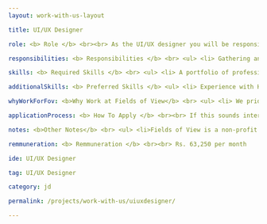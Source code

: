 ```yaml
---
layout: work-with-us-layout

title: UI/UX Designer

role: <b> Role </b> <br><br> As the UI/UX designer you will be responsible for the user experience (UX) and user interface (UI) design of our various digital tools and applications such as games and simulations that are based on the requirements of the different projects at FOV. The nature of our work means that projects span from complex simulations to data heavy interfaces to lightweight web apps. You will ensure that all elements of the online user experience are optimised for improved usability, usefulness, and exceptional visual design. It would be of benefit if you have passion for delivering adaptive and creative solutions to UI/UX design problems by staying up to date with best practices and emerging trends in user experience design and user interface technology.

responsibilities: <b> Responsibilities </b> <br> <ul> <li> Gathering and evaluating user requirements </li> <li> Investigating user experience design requirements for our suite of digital assets </li> <li> Producing high-quality UX design solutions through wireframes, visual and graphic designs, flow diagrams, storyboards, site maps, and prototypes </li> <li> Adhering to style standards on typography and graphic design </li> <li> Identify and troubleshoot UX problems (e.g. responsiveness) </li> <li> Test for intuitivity and experience </li> <li> Develop UI mockups and prototypes that clearly illustrate how sites function and look like </li> <li> Providing advice and guidance on the implementation of UX research methodologies and testing activities in order to analyse and predict user behaviour </li> </ul>

skills: <b> Required Skills </b> <br> <ul> <li> A portfolio of professional UI/UX design work for both web and mobile platforms </li> <li> Knowledge of wireframe tools (e.g. Sketch, InVision, Wireframe.cc, Moqups, etc.) </li> <li> Knowledge of design tools such (e.g. Adobe suite [Photoshop, Illustrator], Figma, etc.) </li> <li> Simultaneously working on multiple projects; multi-tasking and time-management skills, with the ability to prioritise tasks </li> <li> Quickly switching contexts </li> <li> Independently planning and managing your work </li> </ul>

additionalSkills: <b> Preferred Skills </b> <ul> <li> Experience with HTML5, CSS3 and other design elements related to web applications </li> </ul>

whyWorkForFov: <b>Why Work at Fields of View</b> <br> <ul> <li> We pride ourselves in building a collaborative and open environment around our work in building tools for inclusive public policy. This is your chance to become an addition to our coveted multidisciplinary team, that houses individuals from different backgrounds scaling from Journalism to Game Design to Law. </li> <li> We have collaborations with Indian and international universities, and you get access to cutting edge research in data and policy. </li> <li> Depending on your interest, you will contribute to research papers that will be published in major journals. </li> <li> Your work will contribute to real-world applications in addressing social problems. </li> </ul>

applicationProcess: <b> How To Apply </b> <br><br> If this sounds interesting or exciting to you, please write to work@fieldsofview.in with your CV, you portfolio and a thoughtful cover letter stating why you want to work with us in this role. <br> <ul> <li> We will review your application and, upon shortlisting it, set up a quick phone call. The phone call acts as a good way to introduce yourself and for us to let you know a bit more about our work. </li> <li> Having successfully gone through the phone call stage, we will provide you with an assignment. The assignment will involve a cross section of the kind of work you'll do with us. You take as much time as you want to complete the assignment, but we've noted that it takes on average about 7 days to finish. </li> <li> If we like your approach to the assignment, we invite you to spend two days with us. You can pepper us with more questions and get to know the rest of the team. You will also be provided a follow-up task to be performed during those 2 days. Once this is done, and if you like us and we like you, we will extend an offer within a week's time. </li> </ul>

notes: <b>Other Notes</b> <br> <ul> <li>Fields of View is a non-profit organisation.</li> <li>The position is based in Bangalore</li> <li>Our office is in JP Nagar, close to Rangashankara</li></ul>

remmuneration: <b> Remmuneration </b> <br><br> Rs. 63,250 per month

ide: UI/UX Designer

tag: UI/UX Designer

category: jd

permalink: /projects/work-with-us/uiuxdesigner/

---
```

